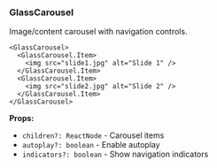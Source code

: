### GlassCarousel

Image/content carousel with navigation controls.

```tsx
<GlassCarousel>
  <GlassCarousel.Item>
    <img src="slide1.jpg" alt="Slide 1" />
  </GlassCarousel.Item>
  <GlassCarousel.Item>
    <img src="slide2.jpg" alt="Slide 2" />
  </GlassCarousel.Item>
</GlassCarousel>
```

**Props:**
- `children?: ReactNode` - Carousel items
- `autoplay?: boolean` - Enable autoplay
- `indicators?: boolean` - Show navigation indicators
